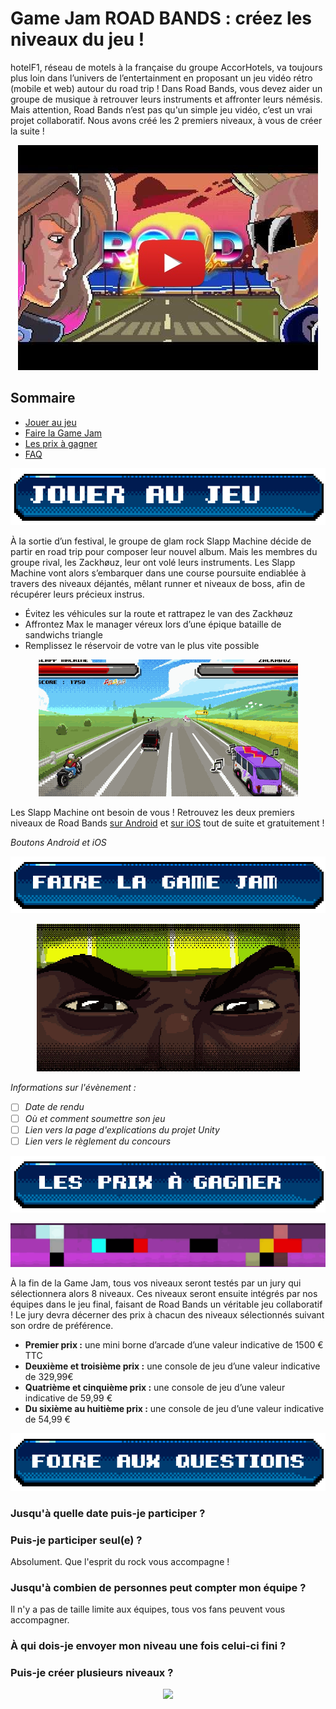 # Game Jam ROAD BANDS : créez les niveaux du jeu !

hotelF1, réseau de motels à la française du groupe AccorHotels, va toujours plus loin dans l’univers de l’entertainment en proposant un jeu vidéo rétro (mobile et web) autour du road trip ! Dans Road Bands, vous devez aider un groupe de musique à retrouver leurs instruments et affronter leurs némésis. Mais attention, Road Bands n’est pas qu'un simple jeu vidéo, c’est un vrai projet collaboratif. Nous avons créé les 2 premiers niveaux, à vous de créer la suite !

<p align="center">
    <a target="_blank" href="http://www.youtube.com/watch?feature=player_embedded&v=35mA3UNQ-yk"><img src="images/youtube.jpg" alt="Video Road Bands"/></a>
</p>

## Sommaire

- [Jouer au jeu](#jouer-au-jeu)
- [Faire la Game Jam](#faire-la-game-jam)
- [Les prix à gagner](#les-prix)
- [FAQ](#faq)

![Jouer au jeu](images/titre1.png)
<a name="jouer-au-jeu"></a>

À la sortie d’un festival, le groupe de glam rock Slapp Machine décide de partir en road trip pour composer leur nouvel album. Mais les membres du groupe rival, les Zackhøuz, leur ont volé leurs instruments. Les Slapp Machine vont alors s’embarquer dans une course poursuite endiablée à travers des niveaux déjantés, mêlant runner et niveaux de boss, afin de récupérer leurs précieux instrus.

* Évitez les véhicules sur la route et rattrapez le van des Zackhøuz
* Affrontez Max le manager véreux lors d’une épique bataille de sandwichs triangle
* Remplissez le réservoir de votre van le plus vite possible

<!--
![Rattrapez le van des Zackhøuz !](images/img1.jpg)
![Les Zackhøuz vous ont volé vos instruments !](images/img2.jpg)
![Remplissez le réservoir de votre van !](images/img3.jpg)
![Affrontez Max le manager véreux !](images/img5.jpg)
-->

<p align="center">
    <img src="images/gameplay.gif">
</p>

Les Slapp Machine ont besoin de vous ! Retrouvez les deux premiers niveaux de Road Bands [sur Android](https://play.google.com/store/apps/details?id=fr.hf1.roadband) et [sur iOS](https://itunes.apple.com/app/id1256521725) tout de suite et gratuitement !

*Boutons Android et iOS*

![Faire la Game Jam](images/titre2.png)
<a name="faire-la-game-jam"></a>

<p align="center">
    <img src="images/intro.gif">
</p>

*Informations sur l'évènement :* 
- [ ] *Date de rendu*
- [ ] *Où et comment soumettre son jeu*
- [ ] *Lien vers la page d'explications du projet Unity*
- [ ] *Lien vers le règlement du concours*

![Les prix à gagner](images/titre3.png)
<a name="les-prix"></a>

<p align="center">
    <img src="images/prix.gif">
</p>

À la fin de la Game Jam, tous vos niveaux seront testés par un jury qui sélectionnera alors 8 niveaux. Ces niveaux seront ensuite intégrés par nos équipes dans le jeu final, faisant de Road Bands un véritable jeu collaboratif ! Le jury devra décerner des prix à chacun des niveaux sélectionnés suivant son ordre de préférence.

- **Premier prix :** une mini borne d’arcade d’une valeur indicative de 1500 € TTC
- **Deuxième et troisième prix :** une console de jeu d’une valeur indicative de 329,99€
- **Quatrième et cinquième prix :** une console de jeu d’une valeur indicative de 59,99 €
- **Du sixième au huitième prix :** une console de jeu d’une valeur indicative de 54,99 €

![Foire aux questions](images/titre4.png)
<a name="faq"></a>

### Jusqu'à quelle date puis-je participer ?

### Puis-je participer seul(e) ?
Absolument. Que l'esprit du rock vous accompagne !

### Jusqu'à combien de personnes peut compter mon équipe ?
Il n'y a pas de taille limite aux équipes, tous vos fans peuvent vous accompagner.

### À qui dois-je envoyer mon niveau une fois celui-ci fini ?

### Puis-je créer plusieurs niveaux ?

<p align="center">
    <img src="https://user-images.githubusercontent.com/29977168/28116277-c23a7cce-6708-11e7-927c-5a6bd911da85.png"
         style="width: 200; height:auto;"
    >
</p>